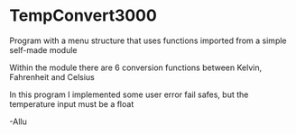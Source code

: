 # TempConvert3000

Program with a menu structure that uses functions imported from a simple self-made module

Within the module there are 6 conversion functions between Kelvin, Fahrenheit and Celsius

In this program I implemented some user error fail safes, but the temperature input must be a float

-Allu
